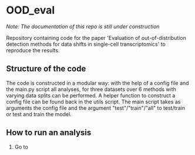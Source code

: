# OOD_eval

*Note: The documentation of this repo is still under construction*

Repository containing code for the paper 'Evaluation of out-of-distribution detection methods for data shifts in single-cell transcriptomics' to reproduce the results. 

## Structure of the code
The code is constructed in a modular way: with the help of a config file and the main.py script all analyses, for three datasets over 6 methods with varying data splits can be performed. A helper function to construct a config file can be found back in the utils script. The main script takes as arguments the config file and the argument "test"/"train"/"all" to test/train or test and train the model.

## How to run an analysis
1. Go to

